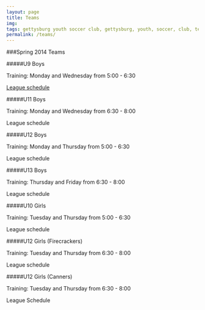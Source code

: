 ```yaml
---
layout: page
title: Teams
img: 
tags: gettysburg youth soccer club, gettysburg, youth, soccer, club, teams
permalink: /teams/
---
```

###Spring 2014 Teams 

#####U9 Boys

Training: Monday and Wednesday from 5:00 - 6:30

[League schedule](http://www.cpysl.net/Schedule/GameList.asp?DivisionId=1483&RecNo=2)

#####U11 Boys

Training: Monday and Wednesday from 6:30 - 8:00

League schedule

#####U12 Boys

Training: Monday and Thursday from 5:00 - 6:30

League schedule

#####U13 Boys

Training: Thursday and Friday from 6:30 - 8:00

League schedule

#####U10 Girls

Training: Tuesday and Thursday from 5:00 - 6:30

League schedule

#####U12 Girls (Firecrackers)

Training: Tuesday and Thursday from 6:30 - 8:00

League schedule

#####U12 Girls (Canners)

Training: Tuesday and Thursday from 6:30 - 8:00

League Schedule
